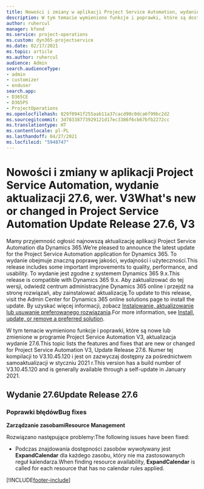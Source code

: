```yaml
---
title: Nowości i zmiany w aplikacji Project Service Automation, wydanie 27.6, poprawka, wer. V3
description: W tym temacie wymieniono funkcje i poprawki, które są dostępne w aktualizacji Project Service Automation, wydanie 27.6, poprawka, wersja V3.
author: ruhercul
manager: kfend
ms.service: project-operations
ms.custom: dyn365-projectservice
ms.date: 02/17/2021
ms.topic: article
ms.author: ruhercul
audience: Admin
search.audienceType:
- admin
- customizer
- enduser
search.app:
- D365CE
- D365PS
- ProjectOperations
ms.openlocfilehash: 829f0941f255aab11a37cacd90c0dca6f99bc2d2
ms.sourcegitcommit: 3d78338773929121d17ec3386f6cb67bfb2272cc
ms.translationtype: HT
ms.contentlocale: pl-PL
ms.lasthandoff: 04/27/2021
ms.locfileid: "5948747"
---
```

# <a name="whats-new-or-changed-in-project-service-automation-update-release-276-v3"></a><span data-ttu-id="0386f-103">Nowości i zmiany w aplikacji Project Service Automation, wydanie aktualizacji 27.6, wer. V3</span><span class="sxs-lookup"><span data-stu-id="0386f-103">What's new or changed in Project Service Automation Update Release 27.6, V3</span></span>

<span data-ttu-id="0386f-104">Mamy przyjemność ogłosić najnowszą aktualizację aplikacji Project Service Automation dla Dynamics 365.</span><span class="sxs-lookup"><span data-stu-id="0386f-104">We’re pleased to announce the latest update for the Project Service Automation application for Dynamics 365.</span></span> <span data-ttu-id="0386f-105">To wydanie obejmuje znaczną poprawę jakości, wydajności i użyteczności.</span><span class="sxs-lookup"><span data-stu-id="0386f-105">This release includes some important improvements to quality, performance, and usability.</span></span> <span data-ttu-id="0386f-106">To wydanie jest zgodne z systemem Dynamics 365 9.x.</span><span class="sxs-lookup"><span data-stu-id="0386f-106">This release is compatible with Dynamics 365 9.x.</span></span> <span data-ttu-id="0386f-107">Aby zaktualizować do tej wersji, odwiedź centrum administracyjne Dynamics 365 online i przejdź na stronę rozwiązań, aby zainstalować aktualizację.</span><span class="sxs-lookup"><span data-stu-id="0386f-107">To update to this release, visit the Admin Center for Dynamics 365 online solutions page to install the update.</span></span> <span data-ttu-id="0386f-108">By uzyskać więcej informacji, zobacz [Instalowanie, aktualizowanie lub usuwanie preferowanego rozwiązania](/power-platform/admin/install-remove-preferred-solution).</span><span class="sxs-lookup"><span data-stu-id="0386f-108">For more information, see [Install, update, or remove a preferred solution](/power-platform/admin/install-remove-preferred-solution).</span></span>

<span data-ttu-id="0386f-109">W tym temacie wymieniono funkcje i poprawki, które są nowe lub zmienione w programie Project Service Automation V3, aktualizacja wydanie 27.6.</span><span class="sxs-lookup"><span data-stu-id="0386f-109">This topic lists the features and fixes that are new or changed for Project Service Automation V3, Update Release 27.6.</span></span> <span data-ttu-id="0386f-110">Numer tej kompilacji to V3.10.45.120 i jest on zazwyczaj dostępny za pośrednictwem samoaktualizacji w styczniu 2021 r.</span><span class="sxs-lookup"><span data-stu-id="0386f-110">This version has a build number of V3.10.45.120 and is generally available through a self-update in January 2021.</span></span>

## <a name="update-release-276"></a><span data-ttu-id="0386f-111">Wydanie 27.6</span><span class="sxs-lookup"><span data-stu-id="0386f-111">Update Release 27.6</span></span>

### <a name="bug-fixes"></a><span data-ttu-id="0386f-112">Poprawki błędów</span><span class="sxs-lookup"><span data-stu-id="0386f-112">Bug fixes</span></span>


<span data-ttu-id="0386f-113">**Zarządzanie zasobami**</span><span class="sxs-lookup"><span data-stu-id="0386f-113">**Resource Management**</span></span>

<span data-ttu-id="0386f-114">Rozwiązano następujące problemy:</span><span class="sxs-lookup"><span data-stu-id="0386f-114">The following issues have been fixed:</span></span>

- <span data-ttu-id="0386f-115">Podczas znajdowania dostępności zasobów wywoływany jest **ExpandCalendar** dla każdego zasobu, który nie ma zastosowanych reguł kalendarza.</span><span class="sxs-lookup"><span data-stu-id="0386f-115">When finding resource availability, **ExpandCalendar** is called for each resource that has no calendar rules applied.</span></span>


[!INCLUDE[footer-include](../includes/footer-banner.md)]